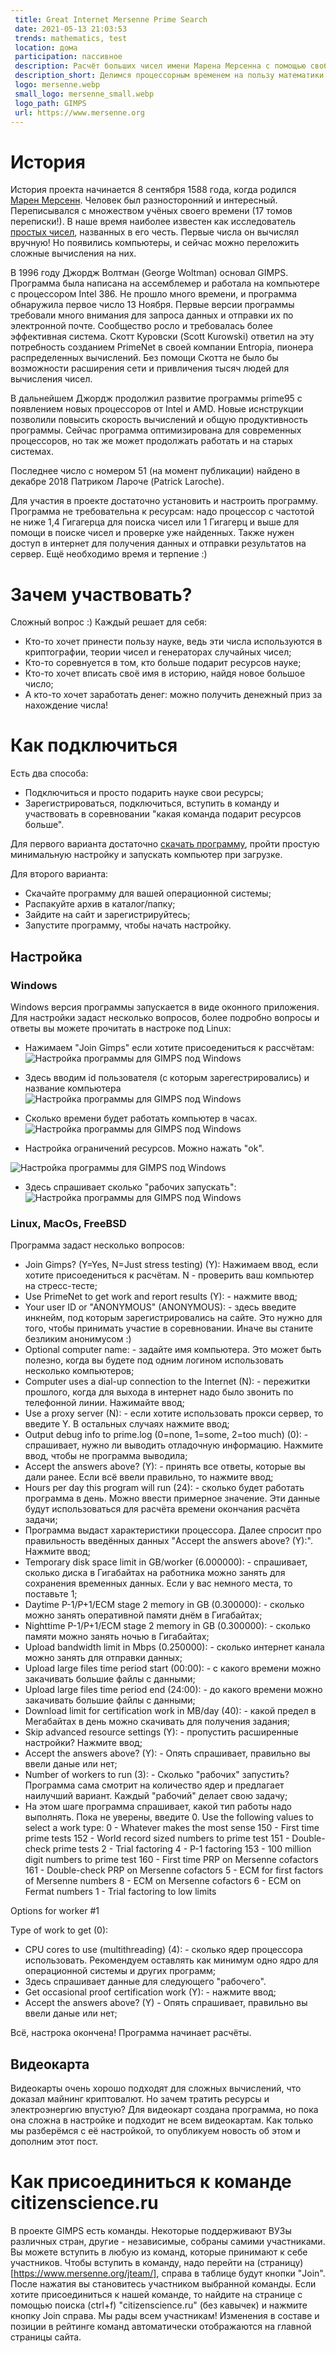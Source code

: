 ```yaml
---
 title: Great Internet Mersenne Prime Search
 date: 2021-05-13 21:03:53
 trends: mathematics, test
 location: дома
 participation: пассивное
 description: Расчёт больших чисел имени Марена Мерсенна с помощью свободных ресурсов вашего процессора
 description_short: Делимся процессорным временем на пользу математики и криптографии
 logo: mersenne.webp
 small_logo: mersenne_small.webp
 logo_path: GIMPS
 url: https://www.mersenne.org
---
```


# История

История проекта начинается 8 сентября 1588 года, когда родился [Марен Мерсенн](https://ru.wikipedia.org/wiki/%D0%9C%D0%B5%D1%80%D1%81%D0%B5%D0%BD%D0%BD,_%D0%9C%D0%B0%D1%80%D0%B5%D0%BD). Человек был разносторонний и интересный. Переписывался с множеством учёных своего времени (17 томов переписки!). В наше время наиболее известен как исследователь [простых чисел](https://ru.wikipedia.org/wiki/%D0%A7%D0%B8%D1%81%D0%BB%D0%BE_%D0%9C%D0%B5%D1%80%D1%81%D0%B5%D0%BD%D0%BD%D0%B0), названных в его честь. Первые числа он вычислял вручную! Но появились компьютеры, и сейчас можно переложить сложные вычисления на них.

В 1996 году Джордж Волтман (George Woltman) основал GIMPS. Программа была написана на ассемблемер и работала на компьютере с процессором Intel 386. Не прошло много времени, и программа обнаружила первое число 13 Ноября. Первые версии программы требовали много внимания для запроса данных и отправки их по электронной почте. Сообщество росло и требовалась более эффективная система. Скотт Куровски (Scott Kurowski) ответил на эту потребность созданием PrimeNet в своей компании Entropia, пионера распределенных вычислений. Без помощи Скотта не было бы возможности расширения сети и привличения тысяч людей для вычисления чисел. 

В дальнейшем Джордж продолжил развитие программы prime95 с появлением новых процессоров от Intel и AMD. Новые иснструкции позволили повысить скорость вычислений и общую продуктивность программы. Сейчас программа оптимизирована для современных процессоров, но так же может продолжать работать и на старых системах.

Последнее число с номером 51 (на момент публикации) найдено в декабре 2018 Патриком Лароче (Patrick Laroche).

Для участия в проекте достаточно установить и настроить программу. Программа не требовательна к ресурсам: надо процессор с частотой не ниже 1,4 Гигагерца для поиска чисел или 1 Гигагерц и выше для помощи в поиске чисел и проверке уже найденных. Также нужен доступ в интернет для получения данных и отправки результатов на сервер. Ещё необходимо время и терпение :)

# Зачем участвовать?

Сложный вопрос :) Каждый решает для себя:

* Кто-то хочет принести пользу науке, ведь эти числа используются в криптографии, теории чисел и генераторах случайных чисел;
* Кто-то соревнуется в том, кто больше подарит ресурсов науке;
* Кто-то хочет вписать своё имя в историю, найдя новое большое число;
* А кто-то хочет заработать денег: можно получить денежный приз за нахождение числа!

# Как подключиться

Есть два способа:

* Подключиться и просто подарить науке свои ресурсы;
* Зарегистрироваться, подключиться, вступить в команду и участвовать в соревновании "какая команда подарит ресурсов больше".

Для первого варианта достаточно [скачать программу](https://www.mersenne.org/download/), пройти простую минимальную настройку и запускать компьютер при загрузке.

Для второго варианта:

* Скачайте программу для вашей операционной системы;
* Распакуйте архив в каталог/папку;
* Зайдите на сайт и зарегистрируйтесь;
* Запустите программу, чтобы начать настройку.

## Настройка

### Windows

Windows версия программы запускается в виде оконного приложения. Для настройки задаст несколько вопросов, более подробно вопросы и ответы вы можете прочитать в настроке под Linux:

* Нажимаем "Join Gimps" если хотите присоедениться к рассчётам:
![Настройка программы для GIMPS под Windows](/img/projects/GIMPS/1.webp)

* Здесь вводим id пользователя (с которым зарегестрировались) и название компьютера
![Настройка программы для GIMPS под Windows](/img/projects/GIMPS/2.webp)

* Сколько времени будет работать компьютер в часах.
![Настройка программы для GIMPS под Windows](/img/projects/GIMPS/3.webp)

* Настройка ограничений ресурсов. Можно нажать "ok".

![Настройка программы для GIMPS под Windows](/img/projects/GIMPS/4.webp)

* Здесь спрашивает сколько "рабочих запускать":
![Настройка программы для GIMPS под Windows](/img/projects/GIMPS/5.webp)

### Linux, MacOs, FreeBSD

Программа задаст несколько вопросов:

* Join Gimps? (Y=Yes, N=Just stress testing) (Y): Нажимаем ввод, если хотите присоедениться к расчётам. N - проверить ваш компьютер на стресс-тесте;
* Use PrimeNet to get work and report results (Y):  - нажмите ввод;
* Your user ID or "ANONYMOUS" (ANONYMOUS): - здесь введите инкнейм, под которым зарегистрировались на сайте. Это нужно для того, чтобы принимать участие в соревновании. Иначе вы станите безликим анонимусом :)
* Optional computer name: - задайте имя компьютера. Это может быть полезно, когда вы будете под одним логином использовать несколько компьютеров;
* Computer uses a dial-up connection to the Internet (N): - пережитки прошлого, когда для выхода в интернет надо было звонить по телефонной линии. Нажимайте ввод;
* Use a proxy server (N): - если хотите использовать прокси сервер, то введите Y. В остальных случаях нажмите ввод;
* Output debug info to prime.log (0=none, 1=some, 2=too much) (0): - спрашивает, нужно ли выводить отладочную информацию. Нажмите ввод, чтобы не программа выводила;
* Accept the answers above? (Y): - принять все ответы, которые вы дали ранее. Если всё ввели правильно, то нажмите ввод;
* Hours per day this program will run (24): - сколько будет работать программа в день. Можно ввести примерное значение. Эти данные будут использоваться для расчёта времени окончания расчёта задачи;
* Программа выдаст характеристики процессора. Далее спросит про правильность введённых данных "Accept the answers above? (Y):". Нажмите ввод;
* Temporary disk space limit in GB/worker (6.000000): - спрашивает, сколько диска в Гигабайтах на работника  можно занять для сохранения временных данных. Если у вас немного места, то поставьте 1;
* Daytime P-1/P+1/ECM stage 2 memory in GB (0.300000): - сколько можно занять оперативной памяти днём в Гигабайтах;
* Nighttime P-1/P+1/ECM stage 2 memory in GB (0.300000): - сколько памяти можно занять ночью в Гигабайтах;
* Upload bandwidth limit in Mbps (0.250000): - сколько интернет канала можно занять для отправки данных;
* Upload large files time period start (00:00): - с какого времени можно закачивать большие файлы с данными;
* Upload large files time period end (24:00): - до какого времени можно закачивать большие файлы с данными;
* Download limit for certification work in MB/day (40): - какой предел в Мегабайтах  в день можно скачивать для получения задания;
* Skip advanced resource settings (Y): - пропустить расширенные настройки? Нажмите ввод;
* Accept the answers above? (Y): - Опять спрашивает, правильно вы ввели даные или нет;
* Number of workers to run (3): - Сколько "рабочих" запустить? Программа сама смотрит на количество ядер и предлагает наилучший вариант. Каждый "рабочий" делает свою задачу;
* На этом шаге программа спрашивает, какой тип работы надо выполнять. Пока не уверены, введите 0.
Use the following values to select a work type:
  0 - Whatever makes the most sense
 150 - First time prime tests
  152 - World record sized numbers to prime test
  151 - Double-check prime tests
  2 - Trial factoring
  4 - P-1 factoring
  153 - 100 million digit numbers to prime test
  160 - First time PRP on Mersenne cofactors
  161 - Double-check PRP on Mersenne cofactors
  5 - ECM for first factors of Mersenne numbers
  8 - ECM on Mersenne cofactors
  6 - ECM on Fermat numbers
  1 - Trial factoring to low limits

Options for worker #1

Type of work to get (0):

* CPU cores to use (multithreading) (4): - сколько ядер процессора использовать. Рекомендуем оставлять как минимум одно ядро для операционной системы и других программ;
* Здесь спрашивает данные для следующего "рабочего".
* Get occasional proof certification work (Y):  - нажмите ввод;
* Accept the answers above? (Y) - Опять спрашивает, правильно вы ввели даные или нет;

Всё, настрока окончена! Программа начинает расчёты.

## Видеокарта

Видеокарты очень хорошо подходят для сложных вычислений, что доказал майнинг криптовалют. Но зачем тратить ресурсы и электроэнергию впустую? Для видеокарт создана программа, но пока она сложна в настройке и подходит не всем видеокартам. Как только мы разберёмся с её настройкой, то опубликуем новость об этом и дополним этот пост.

# Как присоединиться к команде citizenscience.ru

В проекте GIMPS есть команды. Некоторые поддерживают ВУЗы различных стран, другие - независимые, собраны самими участниками. Вы можете вступить в любую из команд, которые принимают к себе участников.
Чтобы вступить в команду, надо перейти на (страницу)[https://www.mersenne.org/jteam/], справа в таблице будут кнопки "Join". После нажатия вы становитесь участником выбранной команды.
Если хотите присоединиться к нашей команде, то найдите на странице с помощью поиска (ctrl+f) "citizenscience.ru" (без кавычек) и нажмите кнопку Join справа.
Мы рады всем участникам! Изменения в составе и позиции в рейтинге команд автоматически отображаются на главной страницы сайта.
